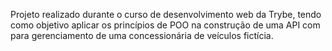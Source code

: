 <!--  Car Shop-->

Projeto realizado durante o curso de desenvolvimento web da Trybe, tendo como objetivo aplicar os princípios de POO na construção de uma API com para gerenciamento de uma concessionária de veículos fictícia.
